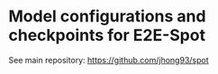 # Model configurations and checkpoints for E2E-Spot

See main repository: https://github.com/jhong93/spot